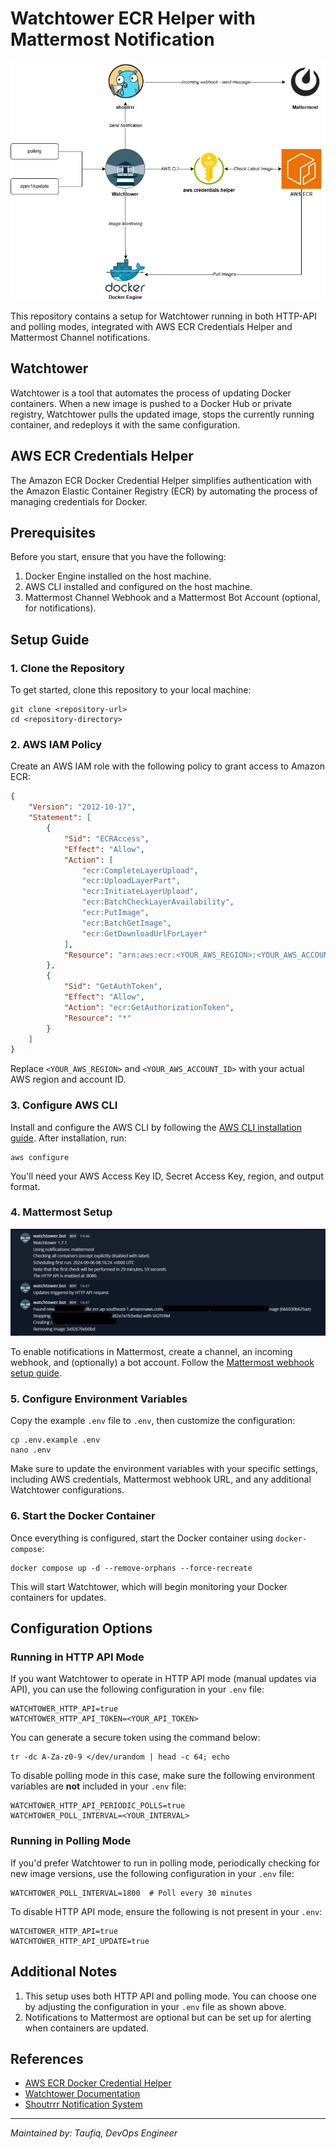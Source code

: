# Watchtower ECR Helper with Mattermost Notification

![diagram](img\diagram.png)

This repository contains a setup for Watchtower running in both HTTP-API and polling modes, integrated with AWS ECR Credentials Helper and Mattermost Channel notifications.

## Watchtower

Watchtower is a tool that automates the process of updating Docker containers. When a new image is pushed to a Docker Hub or private registry, Watchtower pulls the updated image, stops the currently running container, and redeploys it with the same configuration.

## AWS ECR Credentials Helper

The Amazon ECR Docker Credential Helper simplifies authentication with the Amazon Elastic Container Registry (ECR) by automating the process of managing credentials for Docker.

## Prerequisites

Before you start, ensure that you have the following:

1. Docker Engine installed on the host machine.
2. AWS CLI installed and configured on the host machine.
3. Mattermost Channel Webhook and a Mattermost Bot Account (optional, for notifications).

## Setup Guide

### 1. Clone the Repository

To get started, clone this repository to your local machine:

```
git clone <repository-url>
cd <repository-directory>
```

### 2. AWS IAM Policy

Create an AWS IAM role with the following policy to grant access to Amazon ECR:

```json
{
    "Version": "2012-10-17",
    "Statement": [
        {
            "Sid": "ECRAccess",
            "Effect": "Allow",
            "Action": [
                "ecr:CompleteLayerUpload",
                "ecr:UploadLayerPart",
                "ecr:InitiateLayerUpload",
                "ecr:BatchCheckLayerAvailability",
                "ecr:PutImage",
                "ecr:BatchGetImage",
                "ecr:GetDownloadUrlForLayer"
            ],
            "Resource": "arn:aws:ecr:<YOUR_AWS_REGION>:<YOUR_AWS_ACCOUNT_ID>:repository/*"
        },
        {
            "Sid": "GetAuthToken",
            "Effect": "Allow",
            "Action": "ecr:GetAuthorizationToken",
            "Resource": "*"
        }
    ]
}
```

Replace `<YOUR_AWS_REGION>` and `<YOUR_AWS_ACCOUNT_ID>` with your actual AWS region and account ID.

### 3. Configure AWS CLI

Install and configure the AWS CLI by following the [AWS CLI installation guide](https://docs.aws.amazon.com/cli/latest/userguide/getting-started-install.html). After installation, run:

```
aws configure
```

You'll need your AWS Access Key ID, Secret Access Key, region, and output format.

### 4. Mattermost Setup
![Mattermost Notification](img\mattermost-notification.png)

To enable notifications in Mattermost, create a channel, an incoming webhook, and (optionally) a bot account. Follow the [Mattermost webhook setup guide](https://docs.mattermost.com/developer/webhooks-incoming.html).

### 5. Configure Environment Variables

Copy the example `.env` file to `.env`, then customize the configuration:

```
cp .env.example .env
nano .env
```

Make sure to update the environment variables with your specific settings, including AWS credentials, Mattermost webhook URL, and any additional Watchtower configurations.

### 6. Start the Docker Container

Once everything is configured, start the Docker container using `docker-compose`:

```
docker compose up -d --remove-orphans --force-recreate
```

This will start Watchtower, which will begin monitoring your Docker containers for updates.

## Configuration Options

### Running in HTTP API Mode

If you want Watchtower to operate in HTTP API mode (manual updates via API), you can use the following configuration in your `.env` file:

```env
WATCHTOWER_HTTP_API=true
WATCHTOWER_HTTP_API_TOKEN=<YOUR_API_TOKEN>
```

You can generate a secure token using the command below:

```
tr -dc A-Za-z0-9 </dev/urandom | head -c 64; echo
```

To disable polling mode in this case, make sure the following environment variables are **not** included in your `.env` file:

```env
WATCHTOWER_HTTP_API_PERIODIC_POLLS=true
WATCHTOWER_POLL_INTERVAL=<YOUR_INTERVAL>
```

### Running in Polling Mode

If you'd prefer Watchtower to run in polling mode, periodically checking for new image versions, use the following configuration in your `.env` file:

```env
WATCHTOWER_POLL_INTERVAL=1800  # Poll every 30 minutes
```

To disable HTTP API mode, ensure the following is not present in your `.env`:

```env
WATCHTOWER_HTTP_API=true
WATCHTOWER_HTTP_API_UPDATE=true
```

## Additional Notes

1. This setup uses both HTTP API and polling mode. You can choose one by adjusting the configuration in your `.env` file as shown above.
2. Notifications to Mattermost are optional but can be set up for alerting when containers are updated.

## References

- [AWS ECR Docker Credential Helper](https://github.com/awslabs/amazon-ecr-credential-helper)
- [Watchtower Documentation](https://containrrr.dev/watchtower/)
- [Shoutrrr Notification System](https://containrrr.dev/shoutrrr/)

---

*Maintained by: Taufiq, DevOps Engineer*